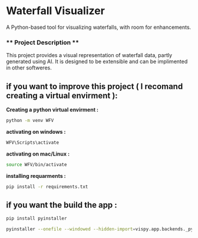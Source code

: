 # Waterfall Visualizer
A Python-based tool for visualizing waterfalls, with room for enhancements.

### ** Project Description **
This project provides a visual representation of waterfall data, partly generated using AI. It is designed to be extensible and can be implimented in other softweres.


## if you want to improve this project ( I recomand creating a virtual envirment ):

**Creating a python virtual envirment :**
```bash
python -m venv WFV
```

**activating on windows :**
```bash
WFV\Scripts\activate
```

**activating on mac/Linux :**
```bash
source WFV/bin/activate
```

**installing requarments :**
```bash
pip install -r requirements.txt
```


## if you want the build the app :

```bash
pip install pyinstaller
```

```bash
pyinstaller --onefile --windowed --hidden-import=vispy.app.backends._pyqt5 --icon=image.ico WaterFall_Visulazer.py
```
